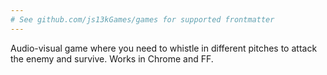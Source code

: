```yaml
---
# See github.com/js13kGames/games for supported frontmatter
---
```

Audio-visual game where you need to whistle in different pitches to attack the enemy and survive. Works in Chrome and FF.